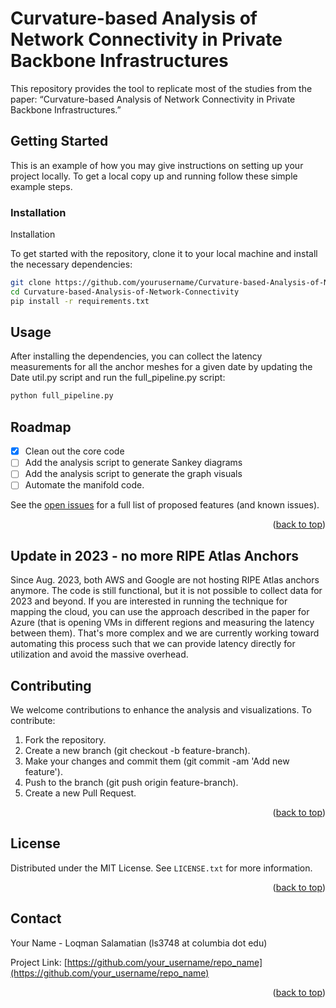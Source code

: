 # Curvature-based Analysis of Network Connectivity in Private Backbone Infrastructures

This repository provides the tool to replicate most of the studies from the paper: “Curvature-based Analysis of Network Connectivity in Private Backbone Infrastructures.”



<!-- GETTING STARTED -->
## Getting Started

This is an example of how you may give instructions on setting up your project locally.
To get a local copy up and running follow these simple example steps.

### Installation
Installation

To get started with the repository, clone it to your local machine and install the necessary dependencies:

```sh
git clone https://github.com/yourusername/Curvature-based-Analysis-of-Network-Connectivity.git
cd Curvature-based-Analysis-of-Network-Connectivity
pip install -r requirements.txt
```


<!-- USAGE EXAMPLES -->
## Usage

After installing the dependencies, you can collect the latency measurements for all the anchor meshes for a given date by updating the Date util.py script and run the full_pipeline.py script:

```sh
python full_pipeline.py
```


<!-- ROADMAP -->
## Roadmap

- [x] Clean out the core code
- [ ] Add the analysis script to generate Sankey diagrams
- [ ] Add the analysis script to generate the graph visuals
- [ ] Automate the manifold code.

See the [open issues](https://github.com/othneildrew/Best-README-Template/issues) for a full list of proposed features (and known issues).

<p align="right">(<a href="#readme-top">back to top</a>)</p>


## Update in 2023 - no more RIPE Atlas Anchors

Since Aug. 2023, both AWS and Google are not hosting RIPE Atlas anchors anymore. The code is still functional, but it is not possible to collect data for 2023 and beyond. If you are interested in running the technique for mapping the cloud, you can use the approach described in the paper for Azure (that is opening VMs in different regions and measuring the latency between them). That's more complex and we are currently working toward automating this process such that we can provide latency directly for utilization and avoid the massive overhead.


<!-- CONTRIBUTING -->
## Contributing

We welcome contributions to enhance the analysis and visualizations. To contribute:

1.	Fork the repository.
2. Create a new branch (git checkout -b feature-branch).
3.	Make your changes and commit them (git commit -am 'Add new feature'). 
4. Push to the branch (git push origin feature-branch). 
5. Create a new Pull Request.

<p align="right">(<a href="#readme-top">back to top</a>)</p>



<!-- LICENSE -->
## License

Distributed under the MIT License. See `LICENSE.txt` for more information.

<p align="right">(<a href="#readme-top">back to top</a>)</p>



<!-- CONTACT -->
## Contact

Your Name - Loqman Salamatian (ls3748 at columbia dot edu)

Project Link: [https://github.com/your_username/repo_name](https://github.com/your_username/repo_name)

<p align="right">(<a href="#readme-top">back to top</a>)</p>
